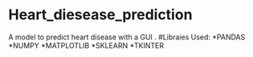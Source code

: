 # Heart_diesease_prediction
A model to predict heart disease with a GUI .
#Libraies Used:
*PANDAS
*NUMPY
*MATPLOTLIB
*SKLEARN
*TKINTER

